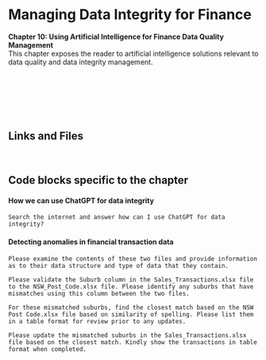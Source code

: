 # Managing Data Integrity for Finance

**Chapter 10: Using Artificial Intelligence for Finance Data Quality Management** <br />
This chapter exposes the reader to artificial intelligence solutions relevant to data quality and data integrity management.

<br />
<br />
<br />
<br />
<br />

## Links and Files
<br />

## Code blocks specific to the chapter
#### How we can use ChatGPT for data integrity
```
Search the internet and answer how can I use ChatGPT for data integrity?
```

#### Detecting anomalies in financial transaction data
```
Please examine the contents of these two files and provide information as to their data structure and type of data that they contain.

Please validate the Suburb column in the Sales_Transactions.xlsx file to the NSW_Post_Code.xlsx file. Please identify any suburbs that have mismatches using this column between the two files.

For these mismatched suburbs, find the closest match based on the NSW Post Code.xlsx file based on similarity of spelling. Please list them in a table format for review prior to any updates.

Please update the mismatched suburbs in the Sales_Transactions.xlsx file based on the closest match. Kindly show the transactions in table format when completed.

```
